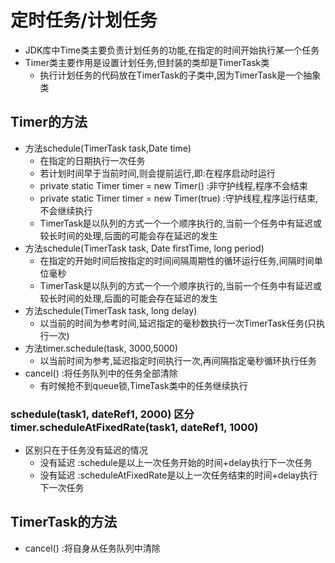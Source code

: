 # 定时任务/计划任务
- JDK库中Time类主要负责计划任务的功能,在指定的时间开始执行某一个任务
- Timer类主要作用是设置计划任务,但封装的类却是TimerTask类
	- 执行计划任务的代码放在TimerTask的子类中,因为TimerTask是一个抽象类
## Timer的方法
- 方法schedule(TimerTask task,Date time)
	- 在指定的日期执行一次任务
	- 若计划时间早于当前时间,则会提前运行,即:在程序启动时运行
	- private static Timer timer = new Timer() :非守护线程,程序不会结束
	- private static Timer timer = new Timer(true) :守护线程,程序运行结束,不会继续执行
	- TimerTask是以队列的方式一个一个顺序执行的,当前一个任务中有延迟或较长时间的处理,后面的可能会存在延迟的发生
- 方法schedule(TimerTask task, Date firstTime, long period)
	- 在指定的开始时间后按指定的时间间隔周期性的循环运行任务,间隔时间单位毫秒
	- TimerTask是以队列的方式一个一个顺序执行的,当前一个任务中有延迟或较长时间的处理,后面的可能会存在延迟的发生
- 方法schedule(TimerTask task, long delay)
	- 以当前的时间为参考时间,延迟指定的毫秒数执行一次TimerTask任务(只执行一次)
- 方法timer.schedule(task, 3000,5000)
	- 以当前时间为参考,延迟指定时间执行一次,再间隔指定毫秒循环执行任务
- cancel() :将任务队列中的任务全部清除
	- 有时候抢不到queue锁,TimeTask类中的任务继续执行
### schedule(task1, dateRef1, 2000) 区分timer.scheduleAtFixedRate(task1, dateRef1, 1000)
- 区别只在于任务没有延迟的情况
	- 没有延迟 :schedule是以上一次任务开始的时间+delay执行下一次任务
	- 没有延迟 :scheduleAtFixedRate是以上一次任务结束的时间+delay执行下一次任务
## TimerTask的方法
- cancel() :将自身从任务队列中清除

